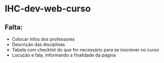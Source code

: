 # IHC-dev-web-curso

## Falta:

- Colocar infos dos professores
- Descrição das disciplinas
- Tabela com checklist do que for necessário para se inscrever no curso
- Locução e fala, informando a finalidade da página
